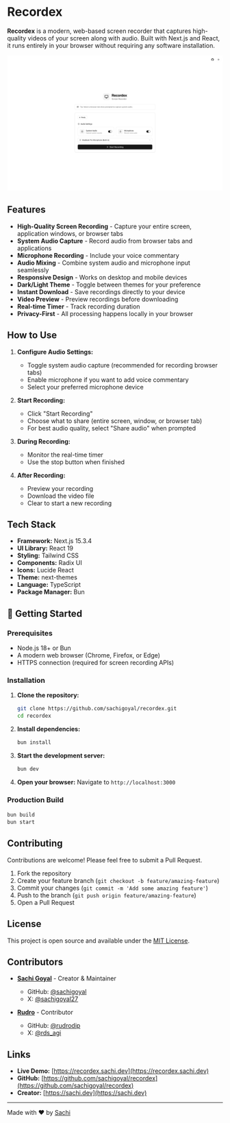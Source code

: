 # Recordex

**Recordex** is a modern, web-based screen recorder that captures high-quality videos of your screen along with audio. Built with Next.js and React, it runs entirely in your browser without requiring any software installation.

![Recordex](./public/og.png)

## Features

- **High-Quality Screen Recording** - Capture your entire screen, application windows, or browser tabs
- **System Audio Capture** - Record audio from browser tabs and applications  
- **Microphone Recording** - Include your voice commentary
- **Audio Mixing** - Combine system audio and microphone input seamlessly
- **Responsive Design** - Works on desktop and mobile devices
- **Dark/Light Theme** - Toggle between themes for your preference
- **Instant Download** - Save recordings directly to your device
- **Video Preview** - Preview recordings before downloading
- **Real-time Timer** - Track recording duration
- **Privacy-First** - All processing happens locally in your browser

## How to Use

1. **Configure Audio Settings:**
   - Toggle system audio capture (recommended for recording browser tabs)
   - Enable microphone if you want to add voice commentary
   - Select your preferred microphone device

2. **Start Recording:**
   - Click "Start Recording"
   - Choose what to share (entire screen, window, or browser tab)
   - For best audio quality, select "Share audio" when prompted

3. **During Recording:**
   - Monitor the real-time timer
   - Use the stop button when finished

4. **After Recording:**
   - Preview your recording
   - Download the video file
   - Clear to start a new recording

## Tech Stack

- **Framework:** Next.js 15.3.4
- **UI Library:** React 19
- **Styling:** Tailwind CSS
- **Components:** Radix UI
- **Icons:** Lucide React
- **Theme:** next-themes
- **Language:** TypeScript
- **Package Manager:** Bun


## 🚀 Getting Started

### Prerequisites

- Node.js 18+ or Bun
- A modern web browser (Chrome, Firefox, or Edge)
- HTTPS connection (required for screen recording APIs)

### Installation

1. **Clone the repository:**
   ```bash
   git clone https://github.com/sachigoyal/recordex.git
   cd recordex
   ```

2. **Install dependencies:**
   ```bash
   bun install
   ```

3. **Start the development server:**
   ```bash
   bun dev
   ```

4. **Open your browser:**
   Navigate to `http://localhost:3000`

### Production Build

```bash
bun build
bun start
```

## Contributing

Contributions are welcome! Please feel free to submit a Pull Request.

1. Fork the repository
2. Create your feature branch (`git checkout -b feature/amazing-feature`)
3. Commit your changes (`git commit -m 'Add some amazing feature'`)
4. Push to the branch (`git push origin feature/amazing-feature`)
5. Open a Pull Request

## License

This project is open source and available under the [MIT License](LICENSE).

## Contributors

- **[Sachi Goyal](https://sachi.dev)** - Creator & Maintainer
  - GitHub: [@sachigoyal](https://github.com/sachigoyal)
  - X: [@sachigoyal27](https://x.com/sachigoyal27)

- **[Rudro](https://rdsx.dev)** - Contributor
  - GitHub: [@rudrodip](https://github.com/rudrodip)  
  - X: [@rds_agi](https://x.com/rds_agi)

## Links

- **Live Demo:** [https://recordex.sachi.dev](https://recordex.sachi.dev)
- **GitHub:** [https://github.com/sachigoyal/recordex](https://github.com/sachigoyal/recordex)
- **Creator:** [https://sachi.dev](https://sachi.dev)

---

Made with ❤️ by [Sachi](https://sachi.dev)
